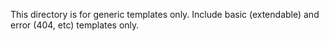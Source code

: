 This directory is for generic templates only.
Include basic (extendable) and error (404, etc) templates only.
